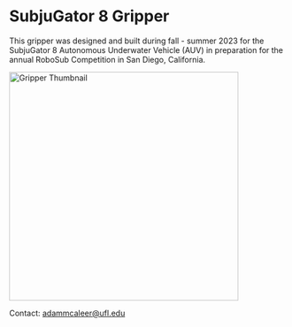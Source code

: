 # SubjuGator 8 Gripper

This gripper was designed and built during fall - summer 2023 for the SubjuGator 8 Autonomous Underwater Vehicle (AUV) in preparation for the annual RoboSub Competition in San Diego, California.

<img width="414" alt="Gripper Thumbnail" src="https://github.com/amcaleer271/MIL-Sub8-Gripper/assets/93012410/2aa97377-da88-4474-b42c-18a3ff9c274b">

Contact: adammcaleer@ufl.edu


